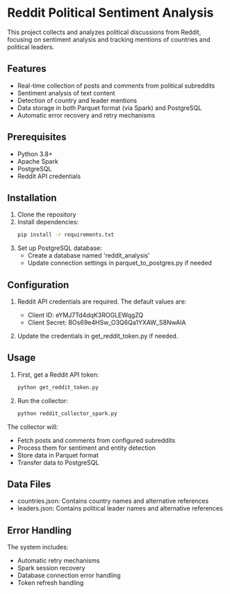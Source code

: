 # Reddit Political Sentiment Analysis

This project collects and analyzes political discussions from Reddit, focusing on sentiment analysis and tracking mentions of countries and political leaders.

## Features

- Real-time collection of posts and comments from political subreddits
- Sentiment analysis of text content
- Detection of country and leader mentions
- Data storage in both Parquet format (via Spark) and PostgreSQL
- Automatic error recovery and retry mechanisms

## Prerequisites

- Python 3.8+
- Apache Spark
- PostgreSQL
- Reddit API credentials

## Installation

1. Clone the repository
2. Install dependencies:
   ```bash
   pip install -r requirements.txt
   ```
3. Set up PostgreSQL database:
   - Create a database named 'reddit_analysis'
   - Update connection settings in parquet_to_postgres.py if needed

## Configuration

1. Reddit API credentials are required. The default values are:
   - Client ID: eYMJ7Td4dqK3ROGLEWqgZQ
   - Client Secret: BOs69e4HSw_O3Q6Qa1YXAW_S8NwAIA

2. Update the credentials in get_reddit_token.py if needed.

## Usage

1. First, get a Reddit API token:
   ```bash
   python get_reddit_token.py
   ```

2. Run the collector:
   ```bash
   python reddit_collector_spark.py
   ```

The collector will:
- Fetch posts and comments from configured subreddits
- Process them for sentiment and entity detection
- Store data in Parquet format
- Transfer data to PostgreSQL

## Data Files

- countries.json: Contains country names and alternative references
- leaders.json: Contains political leader names and alternative references

## Error Handling

The system includes:
- Automatic retry mechanisms
- Spark session recovery
- Database connection error handling
- Token refresh handling 